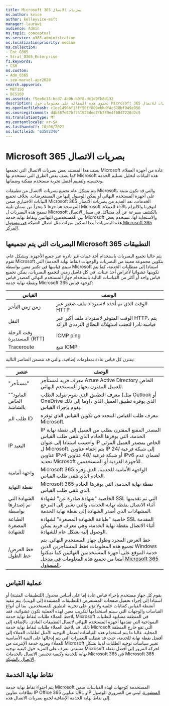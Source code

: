 ```yaml
---
title: Microsoft 365 بصريات الاتصال
ms.author: kvice
author: kelleyvice-msft
manager: laurawi
audience: Admin
ms.topic: conceptual
ms.service: o365-administration
ms.localizationpriority: medium
ms.collection:
- Ent_O365
- Strat_O365_Enterprise
f1.keywords:
- CSH
ms.custom:
- Adm_O365
- seo-marvel-apr2020
search.appverid:
- MET150
- BCS160
ms.assetid: f5ee6c33-bcd7-4b0b-b0f8-dc1d9fb8d132
description: تحتوي هذه المقالة على معلومات حول Microsoft 365 البصريات للاتصال.
ms.openlocfilehash: c1ee14966f13ff50ff809ebbdf4c578bf949e956
ms.sourcegitcommit: d4b867e37bf741528ded7fb289e4f6847228d2c5
ms.translationtype: MT
ms.contentlocale: ar-SA
ms.lasthandoff: 10/06/2021
ms.locfileid: "63583346"
---
```

# <a name="microsoft-365-connectivity-optics"></a>Microsoft 365 بصريات الاتصال

يصف هذا المستند بعض بصريات الاتصال التي تجمعها Microsoft عادة من أجهزة العملاء، كما يصف بعض الطرق التي تستخدم بها Microsoft هذه البيانات لتحليل تسليم الخدمة وتحسينه ولتقييم أفضل تجربة مستخدم ممكنة وضمانها.

يتم بشكل عام تجميع بصريات الاتصال من تطبيقات Microsoft، والتي قد تكون مثبتة على أجهزة المستخدم النهائي أو يمكن الوصول إليها من المستعرضات. بخلاف تجميع البيانات الاختياري ضمن Microsoft 365 الخدمات، تعد العديد من بصريات الاتصال الموضحة هنا جزءا لا يتجزأ من ضمان تلبية Microsoft لتوفرنا والالتزام بالأداء للعملاء. تسمح هذه البصريات ل Microsoft بالكشف بسرعة عن أي مشاكل في مسار الاتصال بين المستخدمين النهائيين ونقاط نهاية خدمة Microsoft والاستجابة لها. تستخدم بعض هذه البصريات أيضا لتمكين ميزات مثل اتصال الشبكة [في مسؤول Microsoft 365 المركز](office-365-network-mac-perf-overview.md).

## <a name="optics-collected-from-microsoft-365-applications"></a>البصريات التي يتم تجميعها Microsoft 365 التطبيقات

يتم حاليا تجميع البصريات باستخدام أخذ عينات غير نادرة عبر جميع الأجهزة. وبشكل عام، تقوم Microsoft بتكوين مجموعة معينة من البصريات والوجهات (نقاط نهاية الخدمة) التي سيتم قياسها في تكتير معين بواسطة Microsoft استنادا إلى متطلبات الخدمة، كما يتم تكوينها عشوائيا لأغراض أخذ عينات.
في كل فاصل زمني لتجميع البصريات، يمكن تجميع قياس واحد أو أكثر من القياسات التالية باستخدام جهاز المستخدم النهائي كمصدر قياس ونقطة نهاية خدمة Microsoft 365 كوجهة قياس:

| القياس | الوصف |
| --- | --- |
| زمن زمن التأخر | الوقت الذي تم أخذه لاسترداد ملف صغير عبر HTTP |
| النقل | الوقت المتوفر لاسترداد ملف أكبر عبر HTTP، يتم قياسه نادرا لتجنب استهلاك النطاق الترددي الزائد |
| وقت الرحلة المستديرة (RTT) | ICMP ping |
| Traceroute | تتبع ICMP |

يقترن كل قياس عادة بمعلومات إضافية، والتي قد تتضمن العناصر التالية:

| عنصر | الوصف |
| --- | --- |
| "مستأجر" | معرف فريد لمستأجر Azure Active Directory الخاص للعميل المقترن بجهاز المستخدم النهائي. |
| "المايود" الخاص بالشاشة | معرف التطبيق الذي يقوم بتوليد الطلب (مثل Outlook أو OneDrive وما إلى ذلك)، الذي يوفره تطبيق العميل الذي يقوم بإجراء القياس. |
| طلب الم ID | معرف طلب القياس المحدد في تكوين القياس الذي توفره Microsoft. |
| IP البعيد | IP المصدر المقنع المقترن بطلب من العميل إلى نقطة نهاية الخدمة، التي يوفرها الخادم الذي تلقى طلب القياس واحسب استنادا إلى عنوان IP الخاص بمصدر العميل المرئي ل Microsoft. يتم إخفاء عناوين IP إلى شبكة فرعية /24 عناوين IPv4 أو شبكة فرعية /48 عناوين IPv6 لضمان عدم تحديد Microsoft للأجهزة الفردية أو المستخدمين. |
| واجهة أمامية | Microsoft 365 الواجهة الأمامية للخدمة، الذي وفره الخادم الذي تلقى طلب القياس. |
| نقطة النهاية | Microsoft 365 نقطة نهاية الخدمة، التي يوفرها الخادم الذي تلقى طلب القياس. |
| الشهادة التي تم إصدارها بواسطة | الخاصية "شهادة صادرة عن" لشهادة SSL التي تم تقديمها أثناء الاتصال بنقطة نهاية الخدمة، والتي تشير إلى المرجع المشهادات الذي أصدر الشهادة إلى نقطة نهاية الخدمة. |
| الطباعة المصغرة للشهادة | خاصية "طباعة الشهادة المصغرة" لشهادة SSL المقدمة أثناء الاتصال بنقطة نهاية الخدمة، وهي معرف فريد يمكن الوصول إليه بشكل عام للشهادة. |
| خط العرض/خط الطول | خط العرض المجرد وطول جهاز المستخدم النهائي. يتم تجميع هذه المعلومات فقط للمستأجرين الذين Windows خدمة الموقع على أجهزة المستخدمين النهائيين كما تمكنوا أيضا من تجميع هذه المعلومات [في مدخل Microsoft 365 المسؤول](office-365-network-mac-perf-overview.md#1-enable-windows-location-services). |

## <a name="measurement-process"></a>عملية القياس

يقوم كل جهاز مستخدم بإجراء قياس عادة إما على أساس مجدول (للتطبيقات المثبتة) أو استنادا إلى إجراء تحميل صفحات المستعرض (للتطبيقات المستندة إلى الويب). يتم تنفيذ أنشطة القياس كعنايات خلفية ولا تؤثر على تجربة التطبيق للمستخدمين. بما أن أنواع القياسات والوجهات التي سيتم استخدامها لتكريب معين لهذه العملية تكون عشوائية، فقد يلاحظ العملاء طلبات لنقاط نهاية خدمة Microsoft في المنطقة مشابهة للطلبات النموذجية التي تقدمها أجهزة المستخدم النهائي لاتصال التطبيقات العادي. بالإضافة إلى ذلك، قد يلاحظ العملاء طلبات لنقاط نهاية خدمة Microsoft التي تقع خارج المنطقة المحلية. غالبا ما يتم استخدام هذه القياسات لضمان التوجيه الأمثل لطلبات العملاء إلى أفضل نقطة نهاية للخدمة، حيث قد تتطلب التغييرات التي يتم إدخالها على البنية الأساسية للعملاء ومزود خدمة الإنترنت من Microsoft تغيير سياسات توجيه الطلبات لدينا بشكل مستمر. تعرف على المزيد حول كيفية توجيه Microsoft لحركة المرور إلى أفضل نقطة نهاية للخدمة وكيفية تحسين الاتصال بالخدمات Microsoft 365 في Microsoft 365 [الاتصال بالشبكة](microsoft-365-networking-overview.md).

## <a name="service-endpoints"></a>نقاط نهاية الخدمة

يتم احتواء نقاط نهاية خدمة Microsoft المستخدمة كوجهات لهذه القياسات ضمن نطاقات عناوين IP Office 365 عناوين URL وIP [المنشورة](urls-and-ip-address-ranges.md). ليس من الضروري الوصول إلى نقاط نهاية الخدمة الإضافية لجمع بصريات الاتصال هذه.
